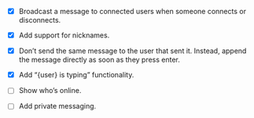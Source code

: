 - [x] Broadcast a message to connected users when someone connects or disconnects.
- [x] Add support for nicknames.
- [x] Don’t send the same message to the user that sent it. Instead, append the message directly as soon as they press enter.
- [x] Add “{user} is typing” functionality.
- [ ] Show who’s online.
- [ ] Add private messaging.


